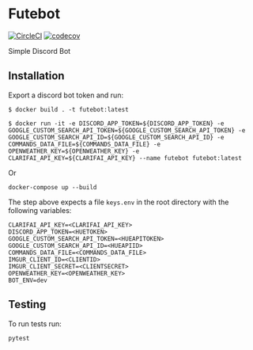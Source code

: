 # Futebot

[![CircleCI](https://circleci.com/gh/mrisoli/futebot/tree/master.svg?style=svg)](https://circleci.com/gh/mrisoli/futebot/tree/master)
[![codecov](https://codecov.io/gh/mrisoli/futebot/branch/master/graph/badge.svg)](https://codecov.io/gh/mrisoli/futebot)

Simple Discord Bot

## Installation

Export a discord bot token and run:

```
$ docker build . -t futebot:latest

$ docker run -it -e DISCORD_APP_TOKEN=${DISCORD_APP_TOKEN} -e GOOGLE_CUSTOM_SEARCH_API_TOKEN=${GOOGLE_CUSTOM_SEARCH_API_TOKEN} -e GOOGLE_CUSTOM_SEARCH_API_ID=${GOOGLE_CUSTOM_SEARCH_API_ID} -e COMMANDS_DATA_FILE=${COMMANDS_DATA_FILE} -e OPENWEATHER_KEY=${OPENWEATHER_KEY} -e CLARIFAI_API_KEY=${CLARIFAI_API_KEY} --name futebot futebot:latest
```

Or

```
docker-compose up --build
```
The step above expects a file `keys.env` in the root directory with the following variables:
```.env
CLARIFAI_API_KEY=<CLARIFAI_API_KEY>
DISCORD_APP_TOKEN=<HUETOKEN>
GOOGLE_CUSTOM_SEARCH_API_TOKEN=<HUEAPITOKEN>
GOOGLE_CUSTOM_SEARCH_API_ID=<HUEAPIID>
COMMANDS_DATA_FILE=<COMMANDS_DATA_FILE>
IMGUR_CLIENT_ID=<CLIENTID>
IMGUR_CLIENT_SECRET=<CLIENTSECRET>
OPENWEATHER_KEY=<OPENWEATHER_KEY>
BOT_ENV=dev
```

## Testing

To run tests run:

```
pytest
```
